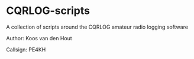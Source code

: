 # CQRLOG-scripts
A collection of scripts around the CQRLOG amateur radio logging software

Author: Koos van den Hout

Callsign: PE4KH
